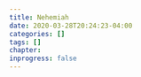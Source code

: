 ```yaml
---
title: Nehemiah
date: 2020-03-28T20:24:23-04:00
categories: []
tags: []
chapter: 
inprogress: false
---
```


